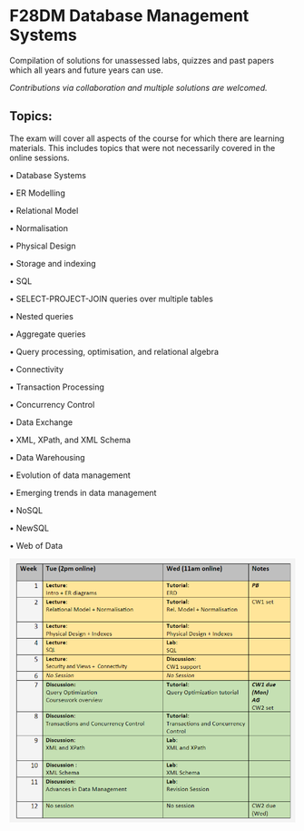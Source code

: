 # F28DM Database Management Systems 


Compilation of solutions for unassessed labs, quizzes and past papers which all years and future years can use.

*Contributions via collaboration and multiple solutions are welcomed.*


## Topics:
The exam will cover all aspects of the course for which there are learning materials. This includes topics that were not necessarily covered in the online sessions.


• Database Systems

• ER Modelling

• Relational Model

• Normalisation

• Physical Design

• Storage and indexing

• SQL

• SELECT-PROJECT-JOIN queries over multiple tables

• Nested queries

• Aggregate queries

• Query processing, optimisation, and relational algebra

• Connectivity

• Transaction Processing

• Concurrency Control

• Data Exchange

• XML, XPath, and XML Schema

• Data Warehousing

• Evolution of data management

• Emerging trends in data management

• NoSQL

• NewSQL

• Web of Data



![timetable](images/timetable.png?raw=true "Title")
